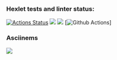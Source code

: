 ### Hexlet tests and linter status:
[![Actions Status](https://github.com/bekkerjul/python-project-50/actions/workflows/hexlet-check.yml/badge.svg)](https://github.com/bekkerjul/python-project-50/actions)
<a href="https://codeclimate.com/github/bekkerjul/python-project-50/maintainability"><img src="https://api.codeclimate.com/v1/badges/7950b7f2bbf6f175dbc3/maintainability" /></a>
<a href="https://codeclimate.com/github/bekkerjul/python-project-50/test_coverage"><img src="https://api.codeclimate.com/v1/badges/7950b7f2bbf6f175dbc3/test_coverage" /></a>
[![Github Actions](https://github.com/bekkerjul/python-project-50/badge.svg)]
### Asciinems
<a href="https://asciinema.org/a/eR4Bd0UEq1LpZMSovpBsClgnn" target="_blank"><img src="https://asciinema.org/a/eR4Bd0UEq1LpZMSovpBsClgnn.svg" /></a>
